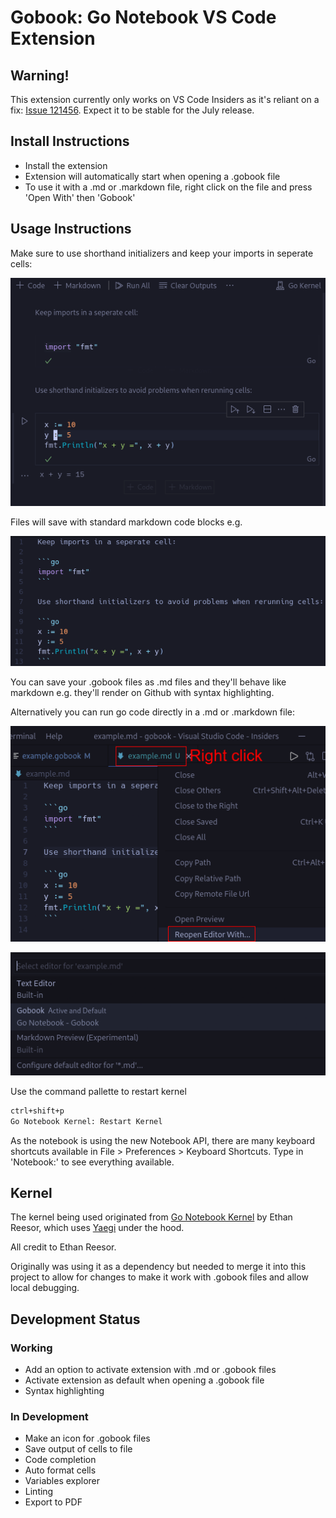 # Gobook: Go Notebook VS Code Extension

## Warning!
This extension currently only works on VS Code Insiders as it's reliant on a fix:
[Issue 121456](https://github.com/microsoft/vscode/issues/121456). Expect it to be stable for the July release.

## Install Instructions
- Install the extension
- Extension will automatically start when opening a .gobook file
- To use it with a .md or .markdown file, right click on the file and press 'Open With' then 'Gobook'


## Usage Instructions

Make sure to use shorthand initializers and keep your imports in seperate cells:

![usage](images/usage.png)

Files will save with standard markdown code blocks e.g.

![md](images/md.png)

You can save your .gobook files as .md files and they'll behave like markdown e.g. they'll render on Github with syntax highlighting.

Alternatively you can run go code directly in a .md or .markdown file:

![rightclick](images/rightclick.png)

![select](images/select.png)

Use the command pallette to restart kernel
```markdown
ctrl+shift+p
Go Notebook Kernel: Restart Kernel
```

As the notebook is using the new Notebook API, there are many keyboard shortcuts available in File > Preferences > Keyboard Shortcuts. Type in 'Notebook:' to see everything available.

## Kernel
The kernel being used originated from [Go Notebook Kernel](https://marketplace.visualstudio.com/items?itemName=ethan-reesor.go-notebook-kernel) by Ethan Reesor, which uses [Yaegi](https://github.com/traefik/yaegi) under the hood.

All credit to Ethan Reesor.

Originally was using it as a dependency but needed to merge it into this project to allow for changes to make it work with .gobook files and allow local debugging.



## Development Status
### Working
- Add an option to activate extension with .md or .gobook files
- Activate extension as default when opening a .gobook file
- Syntax highlighting

### In Development 
- Make an icon for .gobook files
- Save output of cells to file
- Code completion
- Auto format cells
- Variables explorer
- Linting
- Export to PDF
